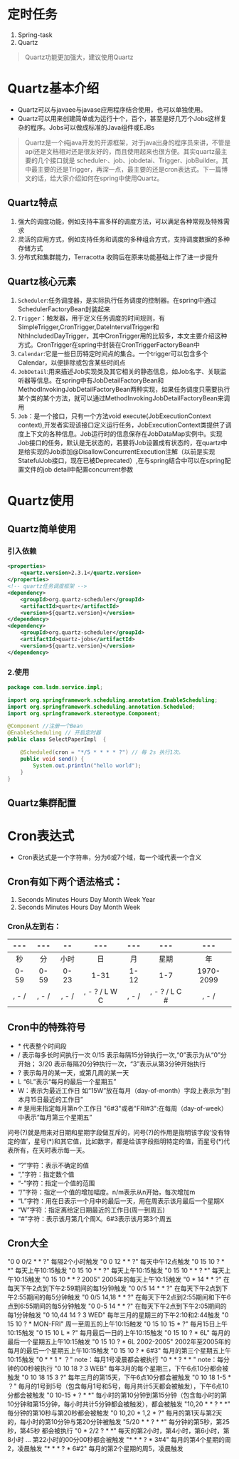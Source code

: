 # 定时任务
1. Spring-task
2. Quartz
> Quartz功能更加强大，建议使用Quartz

# Quartz基本介绍
- Quartz可以与javaee与javase应用程序结合使用，也可以单独使用。
- Quartz可以用来创建简单或为运行十个，百个，甚至是好几万个Jobs这样复杂的程序。Jobs可以做成标准的Java组件或EJBs
> Quartz是一个纯java开发的开源框架，对于java出身的程序员来讲，不管是api还是文档相对还是很友好的，而且使用起来也很方便。其实quartz最主要的几个接口就是 scheduler·、job、jobdetai、Trigger、jobBuilder。其中最主要的还是Trigger，再深一点，最主要的还是cron表达式。下一篇博文的话，给大家介绍如何在spring中使用Quartz。

## Quartz特点
1. 强大的调度功能，例如支持丰富多样的调度方法，可以满足各种常规及特殊需求
2. 灵活的应用方式，例如支持任务和调度的多种组合方式，支持调度数据的多种存储方式
3. 分布式和集群能力，Terracotta 收购后在原来功能基础上作了进一步提升

## Quartz核心元素
1. `Scheduler`:任务调度器，是实际执行任务调度的控制器。在spring中通过SchedulerFactoryBean封装起来
2. `Trigger`：触发器，用于定义任务调度的时间规则，有SimpleTrigger,CronTrigger,DateIntervalTrigger和NthIncludedDayTrigger，其中CronTrigger用的比较多，本文主要介绍这种方式。CronTrigger在spring中封装在CronTriggerFactoryBean中
3. `Calendar`:它是一些日历特定时间点的集合。一个trigger可以包含多个Calendar，以便排除或包含某些时间点
4. `JobDetail`:用来描述Job实现类及其它相关的静态信息，如Job名字、关联监听器等信息。在spring中有JobDetailFactoryBean和 MethodInvokingJobDetailFactoryBean两种实现，如果任务调度只需要执行某个类的某个方法，就可以通过MethodInvokingJobDetailFactoryBean来调用
5. `Job`：是一个接口，只有一个方法void execute(JobExecutionContext context),开发者实现该接口定义运行任务，JobExecutionContext类提供了调度上下文的各种信息。Job运行时的信息保存在JobDataMap实例中。实现Job接口的任务，默认是无状态的，若要将Job设置成有状态的，在quartz中是给实现的Job添加@DisallowConcurrentExecution注解（以前是实现StatefulJob接口，现在已被Deprecated）,在与spring结合中可以在spring配置文件的job detail中配置concurrent参数

# Quartz使用
## Quartz简单使用
### 引入依赖
```xml
<properties>
    <quartz.version>2.3.1</quartz.version>
</properties>
<!-- quartz任务调度框架 -->
<dependency>
    <groupId>org.quartz-scheduler</groupId>
    <artifactId>quartz</artifactId>
    <version>${quartz.version}</version>
</dependency>
<dependency>
    <groupId>org.quartz-scheduler</groupId>
    <artifactId>quartz-jobs</artifactId>
    <version>${quartz.version}</version>
</dependency>
```
### 2.使用
```java
package com.lsdm.service.impl;

import org.springframework.scheduling.annotation.EnableScheduling;
import org.springframework.scheduling.annotation.Scheduled;
import org.springframework.stereotype.Component;

@Component //注册一个Bean
@EnableScheduling // 开启定时器
public class SelectPaperImpl  {

    @Scheduled(cron = "*/5 * * * * ?") // 每 2s 执行1次。
    public void send() {
        System.out.println("hello world");
    }
}
```
## Quartz集群配置

# Cron表达式
- Cron表达式是一个字符串，分为6或7个域，每一个域代表一个含义

## Cron有如下两个语法格式：
1. Seconds Minutes Hours Day Month Week Year
2. Seconds Minutes Hours Day Month Week

### Cron从左到右：
|  ---   |  ---   |   --   |      ---       |  ---   |      ---       |    ---    |
|:------:|:------:|:------:|:--------------:|:------:|:--------------:|:---------:|
|   秒   |   分   |  小时  |       日       |   月   |      星期      |    年     |
|  0-59  |  0-59  |  0-23  |      1-31      |  1-12  |      1-7       | 1970-2099 |
| , -  / | , -  / | , -  / | , -  ? / L W C | , -  / | , -  ? / L C # |  , -  /   |

## Cron中的特殊符号
- \* 代表整个时间段
- / 表示每多长时间执行一次
0/15 表示每隔15分钟执行一次,“0”表示为从“0”分开始；
3/20 表示每隔20分钟执行一次，“3”表示从第3分钟开始执行
- ? 表示每月的某一天，或第几周的某一天
- L “6L”表示“每月的最后一个星期五”
- W：表示为最近工作日
如“15W”放在每月（day-of-month）字段上表示为“到本月15日最近的工作日”
- \# 是用来指定每月第n个工作日
"6#3"或者"FRI#3":在每周（day-of-week）中表示“每月第三个星期五”

问号(?)就是用来对日期和星期字段做互斥的，问号(?)的作用是指明该字段‘没有特定的值’，星号(\*)和其它值，比如数字，都是给该字段指明特定的值，而星号(\*)代表所有，在天时表示每一天。
- “?”字符：表示不确定的值
- “,”字符：指定数个值
- “-”字符：指定一个值的范围
- “/”字符：指定一个值的增加幅度。n/m表示从n开始，每次增加m
- “L”字符：用在日表示一个月中的最后一天，用在周表示该月最后一个星期X
- “W”字符：指定离给定日期最近的工作日(周一到周五)
- “#”字符：表示该月第几个周X。6#3表示该月第3个周五

## Cron大全
"0 0 0/2 \* \* ?" 每隔2个小时触发
"0 0 12 \* \* ?" 每天中午12点触发
"0 15 10 ? \* \*" 每天上午10:15触发
"0 15 10 \* \* ?" 每天上午10:15触发
"0 15 10 \* \* ? \*" 每天上午10:15触发
"0 15 10 \* \* ? 2005" 2005年的每天上午10:15触发
"0 \* 14 \* \* ?" 在每天下午2点到下午2:59期间的每1分钟触发
"0 0/5 14 \* \* ?" 在每天下午2点到下午2:55期间的每5分钟触发
"0 0/5 14,18 \* \* ?" 在每天下午2点到2:55期间和下午6点到6:55期间的每5分钟触发
"0 0-5 14 \* \* ?" 在每天下午2点到下午2:05期间的每1分钟触发
"0 10,44 14 ? 3 WED" 每年三月的星期三的下午2:10和2:44触发
"0 15 10 ? \* MON-FRI" 周一至周五的上午10:15触发
"0 15 10 15 \* ?" 每月15日上午10:15触发
"0 15 10 L \* ?" 每月最后一日的上午10:15触发
"0 15 10 ? \* 6L" 每月的最后一个星期五上午10:15触发
"0 15 10 ? \* 6L 2002-2005" 2002年至2005年的每月的最后一个星期五上午10:15触发
"0 15 10 ? \* 6#3" 每月的第三个星期五上午10:15触发
"0 \* \* 1 \* ？"   note：每月1号凌晨都会被执行
"0 \* \* ? \* \* "  note：每分钟的00秒被执行
"0 10 18 ? 3 WEB" 每年3月的每个星期三，下午6点10分都会被触发
"0 10 18 15 3 ?" 每年三月的第15天，下午6点10分都会被触发
"0 10 18 1-5 \* ？" 每月的1号到5号（包含每月1号和5号，每月共计5天都会被触发），下午6点10分都会被触发
"0 10-15 * ? \* \*" 每小时的第10分钟到第15分钟（包含每小时的第10分钟和第15分钟，每小时共计5分钟都会被触发），都会被触发
"10,20 \* \* ? \* \*" 每分钟的第10秒与第20秒都会被触发
"0 10,20 \* 1,2 \* ?" 每月的第1天与第2天的，每小时的第10分钟与第20分钟被触发
"5/20 \* \* ? \* \*" 每分钟的第5秒，第25秒，第45秒 都会被执行
"0 \* 2/2 ? \* \*" 每天的第2小时，第4小时，第6小时，第8小时 ... 第22小时的00分00秒都会被触发
"\* \* \* ? \* 3#4" 每月的第4个星期的周2，凌晨触发
"\* \* \* ? \* 6#2" 每月的第2个星期的周5，凌晨触发
